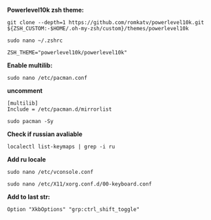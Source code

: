**Powerlevel10k zsh theme:**
```
git clone --depth=1 https://github.com/romkatv/powerlevel10k.git ${ZSH_CUSTOM:-$HOME/.oh-my-zsh/custom}/themes/powerlevel10k
```
```
sudo nano ~/.zshrc
```
```
ZSH_THEME="powerlevel10k/powerlevel10k"
```

**Enable multilib:**
```
sudo nano /etc/pacman.conf
```
**uncomment**
```
[multilib]
Include = /etc/pacman.d/mirrorlist
```
```
sudo pacman -Sy
```

**Check if russian avaliable**
```
localectl list-keymaps | grep -i ru
```

**Add ru locale**
```
sudo nano /etc/vconsole.conf
```
```
sudo nano /etc/X11/xorg.conf.d/00-keyboard.conf
```
**Add to last str:**
```
Option "XkbOptions" "grp:ctrl_shift_toggle"
```
